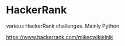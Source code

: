 # HackerRank
various HackerRank challenges. Mainly Python

https://www.hackerrank.com/mikecwikielnik
